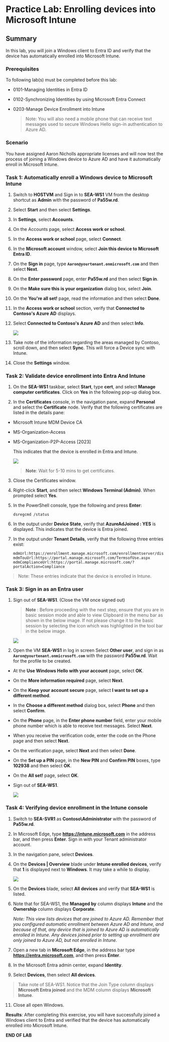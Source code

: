 # Practice Lab: Enrolling devices into Microsoft Intune

## Summary

In this lab, you will join a Windows client to Entra ID and verify that the device has automatically enrolled into Microsoft Intune.

### Prerequisites

To following lab(s) must be completed before this lab:

- 0101-Managing Identities in Entra ID

- 0102-Synchronizing Identities by using Microsoft Entra Connect

- 0203-Manage Device Enrollment into Intune

  > Note: You will also need a mobile phone that can receive text messages used to secure Windows Hello sign-in authentication to Azure AD.

### Scenario

You have assigned Aaron Nicholls appropriate licenses and will now test the process of joining a Windows device to Azure AD and have it automatically enroll in Microsoft Intune.

### Task 1: Automatically enroll a Windows device to Microsoft Intune

1. Switch to **HOSTVM** and Sign in to **SEA-WS1** VM from the desktop shortcut as **Admin** with the password of **Pa55w.rd**.

2. Select **Start** and then select **Settings**.

3. In **Settings**, select **Accounts**.

4. On the Accounts page, select **Access work or school**.

5. In the **Access work or school** page, select **Connect**.

6. In the **Microsoft account** window, select **Join this device to Microsoft Entra ID**.

7. On the **Sign in** page, type **`Aaron@yourtenant.onmicrosoft.com`** and then select **Next**.

8. On the **Enter password** page, enter **Pa55w.rd** and then select **Sign in**.

9. On the **Make sure this is your organization** dialog box, select **Join**.

10. On the **You're all set!** page, read the information and then select **Done**.

11. In the **Access work or school** section, verify that **Connected to Contoso's Azure AD** displays.

12. Select **Connected to Contoso's Azure AD** and then select **Info**.

    ![](../media/09.png)

13. Take note of the information regarding the areas managed by Contoso, scroll down, and then select **Sync**. This will force a Device sync with Intune.

14. Close the **Settings** window.

### Task 2: Validate device enrollment into Entra And Intune

1. On the **SEA-WS1** taskbar, select **Start**, type **cert**, and select **Manage computer certificates**. Click on **Yes** in the following pop-up dialog box.
    
2. In the **Certificates** console, in the navigation pane, expand **Personal** and select the **Certificate** node. Verify that the following certificates are listed in the details pane:

-   Microsoft Intune MDM Device CA
-   MS-Organization-Access
-   MS-Organization-P2P-Access \[2023\]

    This indicates that the device is enrolled in Entra and Intune.

    ![](../media/08.png)

    >**Note**: Wait for 5-10 mins to get certificates.

3. Close the Certificates window.

4. Right-click **Start**, and then select **Windows Terminal (Admin)**. When prompted select **Yes**.

5. In the PowerShell console, type the following and press **Enter**: 

    ```
    dsregcmd /status
    ```

6. In the output under **Device State**, verify that **AzureAdJoined : YES** is displayed. This indicates that the device is Entra joined.

7. In the output under **Tenant Details**, verify that the following three entries exist:

    ```
    mdmUrl:https://enrollment.manage.microsoft.com/enrollmentserver/discovery.svc
    mdmTouUrl:https://portal.manage.microsoft.com/TermsofUse.aspx
    mdmComplianceUrl:https://portal.manage.microsoft.com/?portalAction=Compliance
    ```

> Note: These entries indicate that the device is enrolled in Intune.

### Task 3: Sign in as an Entra user

1. Sign out of **SEA-WS1**. (Close the VM once signed out)

   >**Note** : Before proceeding with the next step, ensure that you are in basic session mode and able to view Clipboard in the menu bar as shown in the below image. If not please change it to the basic session by selecting the icon which was highlighted in the tool bar in the below image.

   ![](../media/passwordwriteback1.png)

2. Open the VM **SEA-WS1** in log in screen Select **Other user**, and sign in as **`Aaron@yourtenant.onmicrosoft.com`** with the password **Pa55w.rd**. Wait for the profile to be created.

 - At the **Use Windows Hello with your account** page, select **OK**.
 
 - On the **More information required** page, select **Next**.

 - On the **Keep your account secure** page, select **I want to set up a different method**.

 - In the **Choose a different method** dialog box, select **Phone** and then select **Confirm**.

 - On the **Phone** page, in the **Enter phone number** field, enter your mobile phone number which is able to receive text messages. Select **Next**.

 - When you receive the verification code, enter the code on the Phone page and then select **Next**.

 - On the verification page, select **Next** and then select **Done**.

 - On the **Set up a PIN** page, in the **New PIN** and **Confirm PIN** boxes, type **102938** and then select **OK**.

 - On the **All set!** page, select **OK**.

 - Sign out of **SEA-WS1**.

   ![](../media/07.png)

### Task 4: Verifying device enrollment in the Intune console

1. Switch to **SEA-SVR1** as **Contoso\Administrator** with the password of **Pa55w.rd**. 

2. In Microsoft Edge, type **https://intune.microsoft.com** in the address bar, and then press **Enter**. Sign in with your Tenant administrator account.

3. In the navigation pane, select **Devices**.

4. On the **Devices | Overview** blade under **Intune enrolled devices**, verify that **1** is displayed next to **Windows**. It may take a while to display.

    ![](../media/win12.png)

6. On the **Devices** blade, select **All devices** and verify that **SEA-WS1** is listed.

7. Note that for SEA-WS1, the **Managed by** column displays **Intune** and the **Ownership** column displays **Corporate**. 

   _Note: This view lists devices that are joined to Azure AD. Remember that you configured automatic enrollment between Azure AD and Intune, and because of that, any device that is joined to Azure AD is automatically enrolled in Intune. Any devices joined prior to setting up enrollment are only joined to Azure AD, but not enrolled in Intune._

8. Open a new tab in **Microsoft Edge**, in the address bar type **https://entra.microsoft.com**, and then press **Enter**.

9. In the Microsoft Entra admin center, expand **Identity**.

10. Select **Devices**, then select **All devices**. 

   > Take note of SEA-WS1. Notice that the Join Type column displays **Microsoft Entra joined** and the MDM column displays **Microsoft Intune**.

11. Close all open Windows.

**Results**: After completing this exercise, you will have successfully joined a Windows client to Entra and verified that the device has automatically enrolled into Microsoft Intune.

**END OF LAB**
